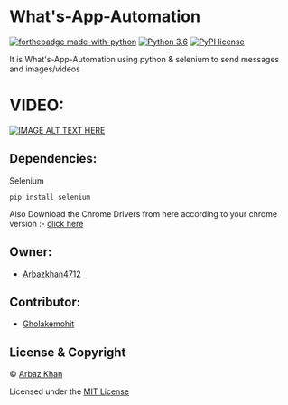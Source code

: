 # What's-App-Automation

[![forthebadge made-with-python](http://ForTheBadge.com/images/badges/made-with-python.svg)](https://www.python.org/)                  [![Python 3.6](https://img.shields.io/badge/python-3.6-blue.svg)](https://www.python.org/downloads/release/python-360/)          [![PyPI license](https://img.shields.io/pypi/l/ansicolortags.svg)](https://pypi.python.org/pypi/ansicolortags/)


It is What's-App-Automation using python &amp; selenium to send messages and images/videos


# VIDEO:

[![IMAGE ALT TEXT HERE](https://img.youtube.com/vi/OCpZlQoH7Os/0.jpg)](https://www.youtube.com/watch?v=OCpZlQoH7Os)

## Dependencies:

Selenium

```
pip install selenium
```


Also Download the Chrome Drivers from here according to your chrome version :- [click here](https://chromedriver.chromium.org/downloads)


## Owner:
- [Arbazkhan4712](https://github.com/Arbazkhan4712/)

## Contributor:

- [Gholakemohit](https://github.com/gholakemohit)

## License & Copyright
© [Arbaz Khan](https://arbazkhan4712.github.io/Contact.html)

Licensed under the [MIT License](License)



